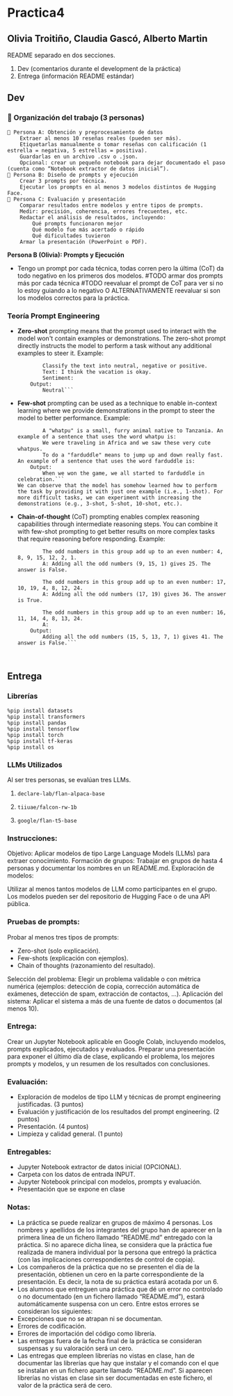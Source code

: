 # Practica4
## Olivia Troitiño, Claudia Gascó, Alberto Martin
README separado en dos secciones.
1. Dev (comentarios durante el development de la práctica)
2. Entrega (información README estándar)

## Dev
### 👥 Organización del trabajo (3 personas)
```
🔹 Persona A: Obtención y preprocesamiento de datos
    Extraer al menos 10 reseñas reales (pueden ser más).
    Etiquetarlas manualmente o tomar reseñas con calificación (1 estrella = negativa, 5 estrellas = positiva).
    Guardarlas en un archivo .csv o .json.
    Opcional: crear un pequeño notebook para dejar documentado el paso (cuenta como “Notebook extractor de datos inicial”).
🔹 Persona B: Diseño de prompts y ejecución
    Crear 3 prompts por técnica.
    Ejecutar los prompts en al menos 3 modelos distintos de Hugging Face.
🔹 Persona C: Evaluación y presentación
    Comparar resultados entre modelos y entre tipos de prompts.
    Medir: precisión, coherencia, errores frecuentes, etc.
    Redactar el análisis de resultados, incluyendo:
        Qué prompts funcionaron mejor
        Qué modelo fue más acertado o rápido
        Qué dificultades tuvieron
    Armar la presentación (PowerPoint o PDF).
```
**Persona B (Olivia): Prompts y Ejecución**
- Tengo un prompt por cada técnica, todas corren pero la última (CoT) da todo negativo en los primeros dos modelos.
#TODO armar dos prompts más por cada técnica
#TODO reevaluar el prompt de CoT para ver si no lo estoy guiando a lo negativo O ALTERNATIVAMENTE reevaluar si son los modelos correctos para la práctica.

### Teoría Prompt Engineering
- **Zero-shot** prompting means that the prompt used to interact with the model won't contain examples or demonstrations. The zero-shot prompt directly instructs the model to perform a task without any additional examples to steer it.
    Example: 
    ``` Prompt:
            Classify the text into neutral, negative or positive. 
            Text: I think the vacation is okay.
            Sentiment:
        Output:
            Neutral```
- **Few-shot** prompting can be used as a technique to enable in-context learning where we provide demonstrations in the prompt to steer the model to better performance.
    Example:
    ``` Prompt: 
            A "whatpu" is a small, furry animal native to Tanzania. An example of a sentence that uses the word whatpu is:
            We were traveling in Africa and we saw these very cute whatpus.
            To do a "farduddle" means to jump up and down really fast. An example of a sentence that uses the word farduddle is:
        Output:
            When we won the game, we all started to farduddle in celebration.```
    We can observe that the model has somehow learned how to perform the task by providing it with just one example (i.e., 1-shot). For more difficult tasks, we can experiment with increasing the demonstrations (e.g., 3-shot, 5-shot, 10-shot, etc.).
- **Chain-of-thought** (CoT) prompting enables complex reasoning capabilities through intermediate reasoning steps. You can combine it with few-shot prompting to get better results on more complex tasks that require reasoning before responding.
    Example:
    ``` Prompt:
            The odd numbers in this group add up to an even number: 4, 8, 9, 15, 12, 2, 1.
            A: Adding all the odd numbers (9, 15, 1) gives 25. The answer is False.

            The odd numbers in this group add up to an even number: 17,  10, 19, 4, 8, 12, 24.
            A: Adding all the odd numbers (17, 19) gives 36. The answer is True.

            The odd numbers in this group add up to an even number: 16,  11, 14, 4, 8, 13, 24.
            A: 
        Output:
            Adding all the odd numbers (15, 5, 13, 7, 1) gives 41. The answer is False.```



## Entrega
### Librerías
```
%pip install datasets
%pip install transformers
%pip install pandas
%pip install tensorflow
%pip install torch
%pip install tf-keras
%pip install os
```
### LLMs Utilizados
Al ser tres personas, se evalúan tres LLMs.
1. `declare-lab/flan-alpaca-base`

2. `tiiuae/falcon-rw-1b`

3. `google/flan-t5-base`


### Instrucciones:

Objetivo: Aplicar modelos de tipo Large Language Models (LLMs) para extraer conocimiento.
Formación de grupos: Trabajar en grupos de hasta 4 personas y documentar los nombres en un README.md.
Exploración de modelos:

Utilizar al menos tantos modelos de LLM como participantes en el grupo.
Los modelos pueden ser del repositorio de Hugging Face o de una API pública.

### Pruebas de prompts:

Probar al menos tres tipos de prompts:
- Zero-shot (solo explicación).
- Few-shots (explicación con ejemplos).
- Chain of thoughts (razonamiento del resultado).

Selección del problema: Elegir un problema validable o con métrica numérica (ejemplos: detección de copia, corrección automática de exámenes, detección de spam, extracción de contactos, …).
Aplicación del sistema: Aplicar el sistema a más de una fuente de datos o documentos (al menos 10).

### Entrega:

Crear un Jupyter Notebook aplicable en Google Colab, incluyendo modelos, prompts explicados, ejecutados y evaluados.
Preparar una presentación para exponer el último día de clase, explicando el problema, los mejores prompts y modelos, y un resumen de los resultados con conclusiones.

### Evaluación:

- Exploración de modelos de tipo LLM y técnicas de prompt engineering justificadas. (3 puntos)
- Evaluación y justificación de los resultados del prompt engineering. (2 puntos)
- Presentación. (4 puntos)
- Limpieza y calidad general. (1 punto)

### Entregables:

- Jupyter Notebook extractor de datos inicial (OPCIONAL).
- Carpeta con los datos de entrada INPUT.
- Jupyter Notebook principal con modelos, prompts y evaluación.
- Presentación que se expone en clase

### Notas:

- La práctica se puede realizar en grupos de máximo 4 personas. Los nombres y apellidos de los integrantes del grupo han de aparecer en la primera línea de un fichero llamado “README.md” entregado con la práctica. Si no aparece dicha línea, se considera que la práctica fue realizada de manera individual por la persona que entregó la práctica (con las implicaciones correspondientes de control de copia).
- Los compañeros de la práctica que no se presenten el día de la presentación, obtienen un cero en la parte correspondiente de la presentación. Es decir, la nota de su práctica estará acotada por un 6.
- Los alumnos que entreguen una práctica que dé un error no controlado o no documentado (en un fichero llamado “README.md”), estará automáticamente suspensa con un cero. Entre estos errores se consideran los siguientes:
- Excepciones que no se atrapan ni se documentan.
- Errores de codificación.
- Errores de importación del código como librería.
- Las entregas fuera de la fecha final de la práctica se consideran suspensas y su valoración será un cero.
- Las entregas que empleen librerías no vistas en clase, han de documentar las librerías que hay que instalar y el comando con el que se instalan en un fichero aparte llamado “README.md”. Si aparecen librerías no vistas en clase sin ser documentadas en este fichero, el valor de la práctica será de cero.